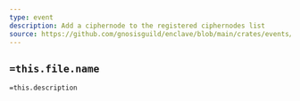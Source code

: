 ```yaml
---
type: event
description: Add a ciphernode to the registered ciphernodes list
source: https://github.com/gnosisguild/enclave/blob/main/crates/events/src/enclave_event/ciphernode_added.rs
---
```

## `=this.file.name`

`=this.description`